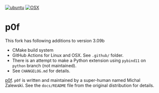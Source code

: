 [![ubuntu](https://github.com/dilawar/p0f/actions/workflows/linux.yml/badge.svg)](https://github.com/dilawar/p0f/actions/workflows/linux.yml) 
[![OSX](https://github.com/dilawar/p0f/actions/workflows/osx.yml/badge.svg)](https://github.com/dilawar/p0f/actions/workflows/osx.yml)

# p0f 

This fork has following additions to version 3.09b

- CMake build system
- GitHub Actions for Linux and OSX. See `.github/` folder.
- There is an attempt to make a Python extension using `pybind11` on `python` branch (not maintained).
- See `CHANGELOG.md` for details.

[p0f](https://lcamtuf.coredump.cx/p0f3/). `p0f` is written and maintained by a super-human named
Michal Zalewski. See the `docs/README` file from the original distribution for details. 
